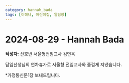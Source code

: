```yaml
---
category: hannah_bada
tags: [이해나, 어린이집, 알림장]
---
```


# 2024-08-29 - Hannah Bada

**작성자:** 산호반 서울형전임교사 김연옥  

담임선생님의 연차휴가로 서울형 전임교사와 즐겁게 지냈습니다.

*가정통신문1장 보내드립니다.

